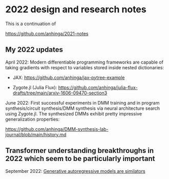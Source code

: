 # 2022 design and research notes

This is a continuation of

https://github.com/anhinga/2021-notes

## My 2022 updates

April 2022: Modern differentiable programming frameworks are capable of taking gradients with respect to variables stored inside nested
dictionaries:

  * JAX: https://github.com/anhinga/jax-pytree-example
  
  * Zygote.jl (Julia Flux): https://github.com/anhinga/julia-flux-drafts/tree/main/arxiv-1606-09470-section3
  
June 2022: First successful experiments in DMM training and in program synthesis/circuit synthesis/DMM synthesis 
via neural architecture search using Zygote.jl. 
The synthesized DMMs exhibit pretty impressive generalization properties:

https://github.com/anhinga/DMM-synthesis-lab-journal/blob/main/history.md

## Transformer understanding breakthroughs in 2022 which seem to be particularly important

September 2022: [Generative autoregressive models are similators](Generative-autoregressive-models-are-similators)

